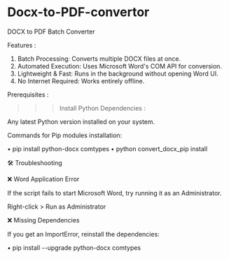 # Docx-to-PDF-convertor
DOCX to PDF Batch Converter


Features :
>>>
1. Batch Processing: Converts multiple DOCX files at once.
2. Automated Execution: Uses Microsoft Word's COM API for conversion.
3. Lightweight & Fast: Runs in the background without opening Word UI.
4. No Internet Required: Works entirely offline.


Prerequisites :
>>> Install Python Dependencies :

  Any latest Python version installed on your system.

 Commands for Pip modules installation:
 
  • pip install python-docx comtypes
  • python convert_docx_pip install 
  
🛠 Troubleshooting

❌ Word Application Error

If the script fails to start Microsoft Word, try running it as an Administrator.

Right-click > Run as Administrator

❌ Missing Dependencies

If you get an ImportError, reinstall the dependencies:

• pip install --upgrade python-docx comtypes

  
